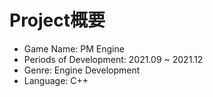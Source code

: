# Project概要
* Game Name: PM Engine
* Periods of Development: 2021.09 ~ 2021.12
* Genre: Engine Development
* Language: C++<br/>
